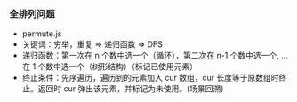 ### 全排列问题

- permute.js
- 关键词：穷举，重复 => 递归函数 => DFS
- 递归函数：第一次在 n 个数中选一个（循环），第二次在 n-1 个数中选一个, ...在 1 个数中选一个（树形结构）（标记已使用元素）
- 终止条件：先序遍历，遍历到的元素加入 cur 数组，cur 长度等于原数组时终止。返回时 cur 弹出该元素，并标记为未使用。(场景回溯)
